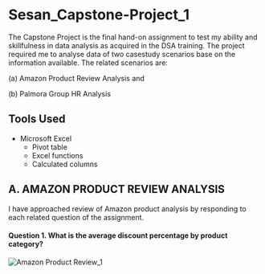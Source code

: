 # Sesan_Capstone-Project_1
The Capstone Project is the final hand-on assignment to test my ability and skillfulness in data analysis as acquired in the DSA training. The project required me to analyse data of two casestudy scenarios base on the information available. The related scenarios are:

(a) Amazon Product Review Analysis and 

(b) Palmora Group HR Analysis

## Tools Used
- Microsoft Excel
  - Pivot table
  - Excel functions
  - Calculated columns  

## A. AMAZON PRODUCT REVIEW ANALYSIS
I have approached review of Amazon product analysis by responding to each related question of the assignment. 

#### Question 1. What is the average discount percentage by product category? 

![Amazon Product Review_1](https://github.com/user-attachments/assets/4fadd744-0308-4e56-9b76-1d8b0fdfae38)









